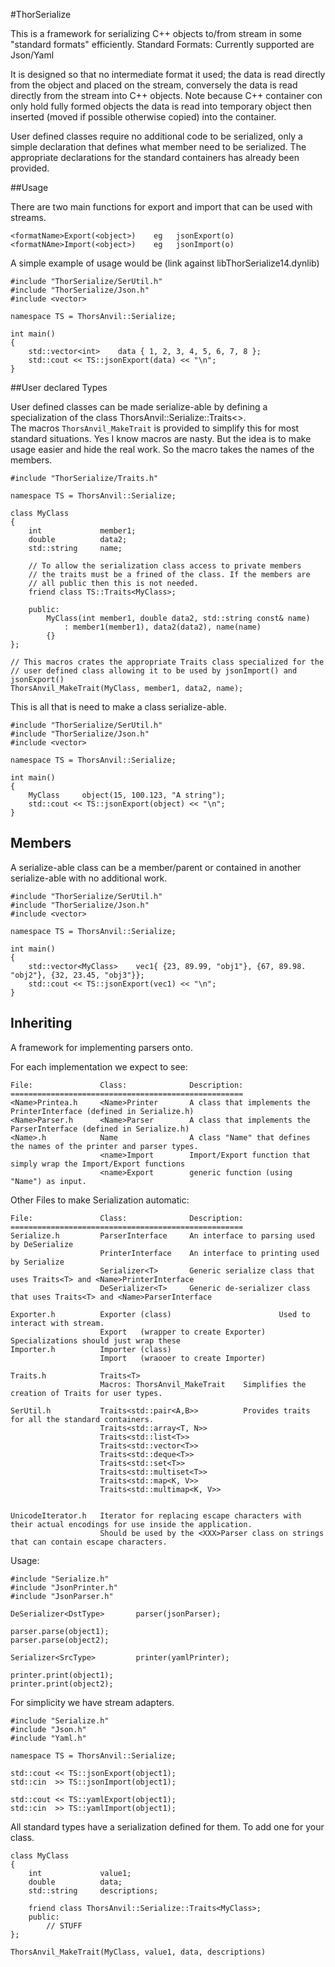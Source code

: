 
#ThorSerialize

This is a framework for serializing C++ objects to/from stream in some "standard formats" efficiently.
Standard Formats: Currently supported are Json/Yaml


It is designed so that no intermediate format it used; the data is read directly from the object and placed on the stream, conversely the data is read directly from the stream into C++ objects. Note because C++ container con only hold fully formed objects the data is read into temporary object then inserted (moved if possible otherwise copied) into the container.

User defined classes require no additional code to be serialized, only a simple declaration that defines what member need to be serialized. The appropriate declarations for the standard containers has already been provided.

##Usage

There are two main functions for export and import that can be used with streams.

    <formatName>Export(<object>)    eg   jsonExport(o)
    <formatNAme>Import(<object>)    eg   jsonImport(o)

A simple example of usage would be (link against libThorSerialize14.dynlib)
    
    #include "ThorSerialize/SerUtil.h"
    #include "ThorSerialize/Json.h"
    #include <vector>

    namespace TS = ThorsAnvil::Serialize;

    int main()
    {
        std::vector<int>    data { 1, 2, 3, 4, 5, 6, 7, 8 };
        std::cout << TS::jsonExport(data) << "\n";
    }

##User declared Types

User defined classes can be made serialize-able by defining a specialization of the class ThorsAnvil::Serialize::Traits<>.  
The macros `ThorsAnvil_MakeTrait` is provided to simplify this for most standard situations. Yes I know macros are nasty. But the idea is to make usage easier and hide the real work. So the macro takes the names of the members.

    #include "ThorSerialize/Traits.h"
    
    namespace TS = ThorsAnvil::Serialize;

    class MyClass
    {
        int             member1;
        double          data2;
        std::string     name;

        // To allow the serialization class access to private members
        // the traits must be a frined of the class. If the members are
        // all public then this is not needed.
        friend class TS::Traits<MyClass>;

        public:
            MyClass(int member1, double data2, std::string const& name)
                : member1(member1), data2(data2), name(name)
            {}
    };

    // This macros crates the appropriate Traits class specialized for the
    // user defined class allowing it to be used by jsonImport() and jsonExport()
    ThorsAnvil_MakeTrait(MyClass, member1, data2, name);

This is all that is need to make a class serialize-able.

    #include "ThorSerialize/SerUtil.h"
    #include "ThorSerialize/Json.h"
    #include <vector>

    namespace TS = ThorsAnvil::Serialize;

    int main()
    {
        MyClass     object(15, 100.123, "A string");
        std::cout << TS::jsonExport(object) << "\n";
    }

## Members

A serialize-able class can be a member/parent or contained in another serialize-able with no additional work.

    #include "ThorSerialize/SerUtil.h"
    #include "ThorSerialize/Json.h"
    #include <vector>

    namespace TS = ThorsAnvil::Serialize;

    int main()
    {
        std::vector<MyClass>    vec1{ {23, 89.99, "obj1"}, {67, 89.98. "obj2"}, {32, 23.45, "obj3"}};
        std::cout << TS::jsonExport(vec1) << "\n";
    }

## Inheriting


    










A framework for implementing parsers onto.

For each implementation we expect to see:

    File:               Class:              Description:
    ====================================================
    <Name>Printea.h     <Name>Printer       A class that implements the PrinterInterface (defined in Serialize.h)
    <Name>Parser.h      <Name>Parser        A class that implements the ParserInterface (defined in Serialize.h)
    <Name>.h            Name                A class "Name" that defines the names of the printer and parser types.
                        <name>Import        Import/Export function that simply wrap the Import/Export functions
                        <name>Export        generic function (using "Name") as input.

Other Files to make Serialization automatic:

    File:               Class:              Description:
    ====================================================
    Serialize.h         ParserInterface     An interface to parsing used by DeSerialize
                        PrinterInterface    An interface to printing used by Serialize
                        Serializer<T>       Generic serialize class that uses Traits<T> and <Name>PrinterInterface
                        DeSerializer<T>     Generic de-serializer class that uses Traits<T> and <Name>ParserInterface

    Exporter.h          Exporter (class)                        Used to interact with stream.
                        Export   (wrapper to create Exporter)   Specializations should just wrap these
    Importer.h          Importer (class)
                        Import   (wraooer to create Importer)

    Traits.h            Traits<T>
                        Macros: ThorsAnvil_MakeTrait    Simplifies the creation of Traits for user types.

    SerUtil.h           Traits<std::pair<A,B>>          Provides traits for all the standard containers.
                        Traits<std::array<T, N>>
                        Traits<std::list<T>>
                        Traits<std::vector<T>>
                        Traits<std::deque<T>>
                        Traits<std::set<T>>
                        Traits<std::multiset<T>>
                        Traits<std::map<K, V>>
                        Traits<std::multimap<K, V>>


    UnicodeIterator.h   Iterator for replacing escape characters with their actual encodings for use inside the application.
                        Should be used by the <XXX>Parser class on strings that can contain escape characters.
    

Usage:

    #include "Serialize.h"
    #include "JsonPrinter.h"
    #include "JsonParser.h"

    DeSerializer<DstType>       parser(jsonParser);

    parser.parse(object1);
    parser.parse(object2);

    Serializer<SrcType>         printer(yamlPrinter);

    printer.print(object1);
    printer.print(object2);

For simplicity we have stream adapters.

    #include "Serialize.h"
    #include "Json.h"
    #include "Yaml.h"

    namespace TS = ThorsAnvil::Serialize;

    std::cout << TS::jsonExport(object1);
    std::cin  >> TS::jsonImport(object1);

    std::cout << TS::yamlExport(object1);
    std::cin  >> TS::yamlImport(object1);

All standard types have a serialization defined for them. To add one for your class.

    class MyClass
    {
        int             value1;
        double          data;
        std::string     descriptions;

        friend class ThorsAnvil::Serialize::Traits<MyClass>;
        public:
            // STUFF
    };

    ThorsAnvil_MakeTrait(MyClass, value1, data, descriptions)




